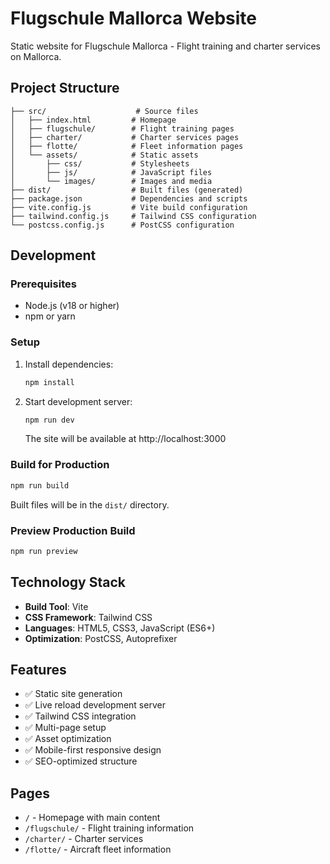 # Flugschule Mallorca Website

Static website for Flugschule Mallorca - Flight training and charter services on Mallorca.

## Project Structure

```
├── src/                    # Source files
│   ├── index.html         # Homepage
│   ├── flugschule/        # Flight training pages
│   ├── charter/           # Charter services pages
│   ├── flotte/            # Fleet information pages
│   └── assets/            # Static assets
│       ├── css/           # Stylesheets
│       ├── js/            # JavaScript files
│       └── images/        # Images and media
├── dist/                  # Built files (generated)
├── package.json           # Dependencies and scripts
├── vite.config.js         # Vite build configuration
├── tailwind.config.js     # Tailwind CSS configuration
└── postcss.config.js      # PostCSS configuration
```

## Development

### Prerequisites
- Node.js (v18 or higher)
- npm or yarn

### Setup
1. Install dependencies:
   ```bash
   npm install
   ```

2. Start development server:
   ```bash
   npm run dev
   ```
   The site will be available at http://localhost:3000

### Build for Production
```bash
npm run build
```
Built files will be in the `dist/` directory.

### Preview Production Build
```bash
npm run preview
```

## Technology Stack
- **Build Tool**: Vite
- **CSS Framework**: Tailwind CSS
- **Languages**: HTML5, CSS3, JavaScript (ES6+)
- **Optimization**: PostCSS, Autoprefixer

## Features
- ✅ Static site generation
- ✅ Live reload development server
- ✅ Tailwind CSS integration
- ✅ Multi-page setup
- ✅ Asset optimization
- ✅ Mobile-first responsive design
- ✅ SEO-optimized structure

## Pages
- `/` - Homepage with main content
- `/flugschule/` - Flight training information
- `/charter/` - Charter services
- `/flotte/` - Aircraft fleet information
